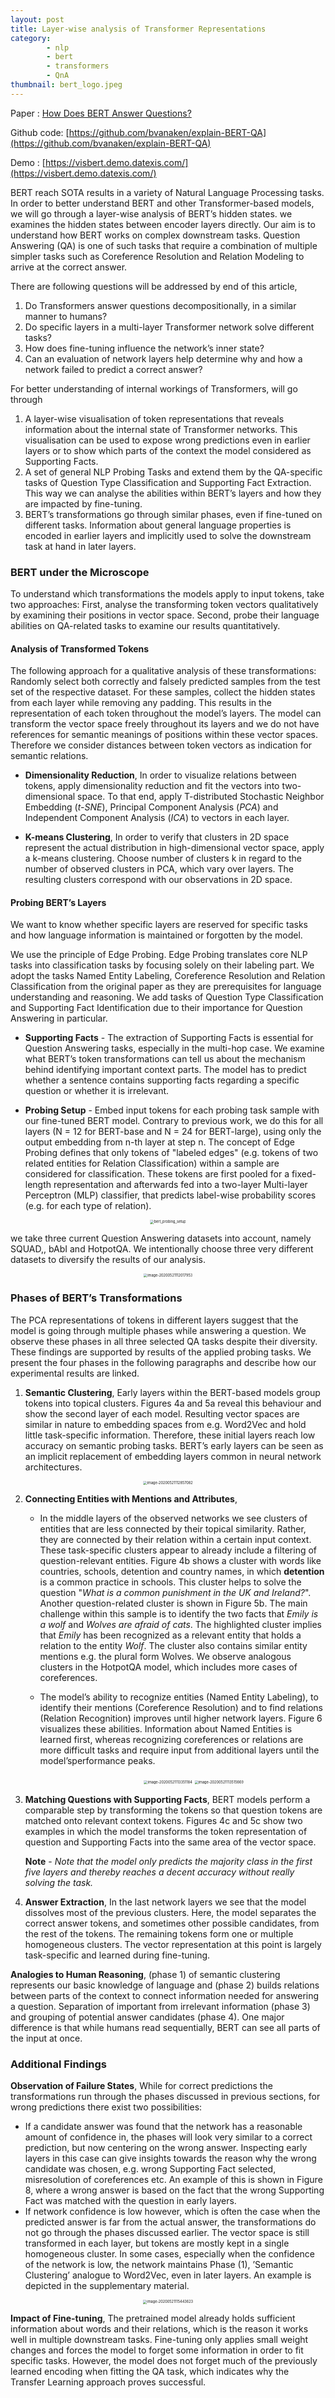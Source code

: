 ```yaml
---
layout: post
title: Layer-wise analysis of Transformer Representations
category:
        - nlp
        - bert
        - transformers
        - QnA
thumbnail: bert_logo.jpeg
---
```


Paper : [How Does BERT Answer Questions?](https://arxiv.org/pdf/1909.04925.pdf)

Github code: [https://github.com/bvanaken/explain-BERT-QA](https://github.com/bvanaken/explain-BERT-QA)

Demo : [https://visbert.demo.datexis.com/](https://visbert.demo.datexis.com/)



BERT reach SOTA results in a variety of Natural Language Processing tasks. In order to better understand BERT and other Transformer-based models, we will go through a layer-wise analysis of BERT’s hidden states. we examines the hidden states between encoder layers directly. Our aim is to understand how BERT works on complex downstream tasks. Question Answering (QA) is one of such tasks that require a combination of multiple simpler tasks such as Coreference Resolution and Relation Modeling to arrive at the correct answer. 


There are following questions will be addressed by end of this article,

1. Do Transformers answer questions decompositionally, in a similar manner to humans?
2. Do specific layers in a multi-layer Transformer network solve different tasks?
3. How does fine-tuning influence the network’s inner state? 
4. Can an evaluation of network layers help determine why and how a network failed to predict a correct answer? 



For better understanding of internal workings of Transformers, will go through

1. A layer-wise visualisation of token representations that reveals information about the internal state of Transformer networks. This visualisation can be used to expose wrong predictions even in earlier layers or to show which parts of the context the model considered as Supporting Facts.
2. A set of general NLP Probing Tasks and extend them by the QA-specific tasks of Question Type Classification and Supporting Fact Extraction. This way we can analyse the abilities within BERT’s layers and how they are impacted by fine-tuning.
3. BERT’s transformations go through similar phases, even if fine-tuned on different tasks. Information about general language properties is encoded in earlier layers and implicitly used to solve the downstream task at hand in later layers.



### BERT under the Microscope

To understand which transformations the models apply to input tokens,  take two approaches: First, analyse the transforming token vectors qualitatively by examining their positions in vector space. Second,  probe their language abilities on QA-related tasks to examine our results quantitatively.


#### Analysis of Transformed Tokens

The following approach for a qualitative analysis of these transformations:  Randomly select both correctly and falsely predicted samples from the test set of the respective dataset. For these samples,  collect the hidden states from each layer while removing any padding. This results in the representation of each token throughout the model’s layers. The model can transform the vector space freely throughout its layers and we do not have references for semantic meanings of positions within these vector spaces. Therefore we consider distances between token vectors as indication for semantic relations.



* **Dimensionality Reduction**, In order to visualize relations between tokens, apply dimensionality reduction and fit the vectors into two-dimensional space. To that end, apply T-distributed Stochastic Neighbor Embedding (*t-SNE*), Principal Component Analysis (*PCA*) and Independent Component Analysis (*ICA*) to vectors in each layer.

  

* **K-means Clustering**, In order to verify that clusters in 2D space represent the actual distribution in high-dimensional vector space,  apply a k-means clustering. Choose number of clusters k in regard to the number of observed clusters in PCA, which vary over layers. The resulting clusters correspond with our observations in 2D space.




#### Probing BERT’s Layers

We want to know whether specific layers are reserved for specific tasks and how language information is maintained or forgotten by the model.

We use the principle of Edge Probing. Edge Probing translates core NLP tasks into classification tasks by focusing solely on their labeling part. We adopt the tasks Named Entity Labeling, Coreference Resolution and Relation Classification from the original paper as they are prerequisites for language understanding and reasoning. We add tasks of Question Type Classification and Supporting Fact Identification due to their importance for Question Answering in particular.



* **Supporting Facts** - The extraction of Supporting Facts is essential for Question Answering tasks, especially in the multi-hop case. We examine what BERT’s token transformations can tell us about the mechanism behind identifying important context parts. The model has to predict whether a sentence contains supporting facts regarding a specific question or whether it is irrelevant. 	

* **Probing Setup** - Embed input tokens for each probing task sample with our fine-tuned BERT model. Contrary to previous work, we do this for all layers (N = 12 for BERT-base and N = 24 for BERT-large), using only the output embedding from n-th layer at step n. The concept of Edge Probing defines that only tokens of "labeled edges" (e.g. tokens of two related entities for Relation Classification) within a sample are considered for classification. These tokens are first pooled for a fixed-length representation and afterwards fed into a two-layer Multi-layer Perceptron (MLP) classifier, that predicts label-wise probability scores (e.g. for each type of relation).  


<img src="/assets/img/posts/bert_probing_setup.png" alt="bert_probing_setup" style="position: relative; display: inline-block; left: 50%; transform: translate(-50%);zoom:40%;" />

  

we take three current Question Answering datasets into account, namely SQUAD,, bAbI and HotpotQA. We intentionally choose three very different datasets to diversify the results of our analysis.



<img src="/assets/img/posts/bert_squad_sample.png" alt="image-20200521112017953" style="position: relative; display: inline-block; left: 50%; transform: translate(-50%);zoom:40%;" />



###  Phases of BERT’s Transformations

The PCA representations of tokens in different layers suggest that the model is going through multiple phases while answering a question. We observe these phases in all three selected QA tasks despite their diversity. These findings are supported by results of the applied probing tasks. We present the four phases in the following paragraphs and describe how our experimental results are linked.



1. **Semantic Clustering**, Early layers within the BERT-based models group tokens into topical clusters. Figures 4a and 5a reveal this behaviour and show the second layer of each model. Resulting vector spaces are similar in nature to embedding spaces from e.g. Word2Vec and hold little task-specific information. Therefore, these initial layers reach low accuracy on semantic probing tasks. BERT’s early layers can be seen as an implicit replacement of embedding layers common in neural network architectures.



<img src="/assets/img/posts/bert_transformation_phase_squad.png" alt="image-20200521112857082" style="position: relative; display: inline-block; left: 50%; transform: translate(-50%);zoom:40%;" />



2. **Connecting Entities with Mentions and Attributes**, 

   * In the middle layers of the observed networks we see clusters of entities that are less connected by their topical similarity. Rather, they are connected by their relation within a certain input context. These task-specific clusters appear to already include a filtering of question-relevant entities. Figure 4b shows a cluster with words like countries, schools, detention and country names, in which **detention** is a common practice in schools. This cluster helps to solve the question "*What is a common punishment in the UK and Ireland?*". Another question-related cluster is shown in Figure 5b. The main challenge within this sample is to identify the two facts that *Emily is a wolf* and *Wolves are afraid of cats*. The highlighted cluster implies that *Emily* has been recognized as a relevant entity that holds a relation to the entity *Wolf*. The cluster also contains similar entity mentions e.g. the plural form Wolves. We observe analogous clusters in the HotpotQA model, which includes more cases of coreferences.

     

   * The model’s ability to recognize entities (Named Entity Labeling), to identify their mentions (Coreference Resolution) and to find relations (Relation Recognition) improves until higher network layers. Figure 6 visualizes these abilities. Information about Named Entities is learned first, whereas recognizing coreferences or relations are more difficult tasks and require input from additional layers until the model’sperformance peaks.



<img src="/assets/img/posts/bert_transformation_phase_bAbi.png" alt="image-20200521113351184" style="position: relative; display: inline-block; left: 50%; transform: translate(-50%);zoom:40%;" />




<img src="/assets/img/posts/phases_of_bert_languageabilities.png" alt="image-20200521113515669" style="position: relative; display: inline-block; left: 50%; transform: translate(-50%);zoom:40%;" />



3. **Matching Questions with Supporting Facts**, BERT models perform a comparable step by transforming the tokens so that question tokens are matched onto relevant context tokens. Figures 4c and 5c show two examples in which the model transforms the token representation of question and Supporting Facts into the same area of the vector space.

   **Note** - *Note that the model only predicts the majority class in the first five layers and thereby reaches a decent accuracy without really solving the task.*



4. **Answer Extraction**,  In the last network layers we see that the model dissolves most of the previous clusters. Here, the model separates the correct answer tokens, and sometimes other possible candidates, from the rest of the tokens. The remaining tokens form one or multiple homogeneous clusters. The vector representation at this point is largely task-specific and learned during fine-tuning.



**Analogies to Human Reasoning**, (phase 1) of semantic clustering represents our basic knowledge of language and (phase 2) builds relations between parts of the context to connect information needed for answering a question. Separation of important from irrelevant information (phase 3) and grouping of potential answer candidates (phase 4). One major difference is that while humans read sequentially, BERT can see all parts of the input at once.




### Additional Findings
**Observation of Failure States**, While for correct predictions the transformations run through the phases discussed in previous sections, for wrong predictions there exist two possibilities:

* If a candidate answer was found that the network has a reasonable amount of confidence in, the phases will look very similar to a correct prediction, but now centering on the wrong answer. Inspecting early layers in this case can give insights towards the reason why the wrong candidate was chosen, e.g. wrong Supporting Fact selected, misresolution of coreferences etc. An example of this is shown in Figure 8, where a wrong answer is based on the fact that the wrong Supporting Fact was matched with the question in early layers.
* If network confidence is low however, which is often the case when the predicted answer is far from the actual answer, the transformations do not go through the phases discussed earlier. The vector space is still transformed in each layer, but tokens are mostly kept in a single homogeneous cluster. In some cases, especially when the confidence of the network is low, the network maintains Phase (1), ’Semantic Clustering’ analogue to Word2Vec, even in later layers. An example is depicted in the supplementary material.





<img src="/assets/img/posts/bert_squad_qna_flase_positive.png" alt="image-20200521115443623" style="position: relative; display: inline-block; left: 50%; transform: translate(-50%);zoom:40%;" />



**Impact of Fine-tuning**, The pretrained model already holds sufficient information about words and their relations, which is the reason it works well in multiple downstream tasks. Fine-tuning only applies small weight changes and forces the model to forget some information in order to fit specific tasks. However, the model does not forget much of the previously learned encoding when fitting the QA task, which indicates why the Transfer Learning approach proves successful.